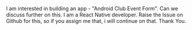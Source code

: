 I am interested in building an app - "Android Club Event Form".
Can we discuss further on this. I am a React Native developer.
Raise the Issue on Github for this, so if you assign me that, i will continue on that.
Thank You.